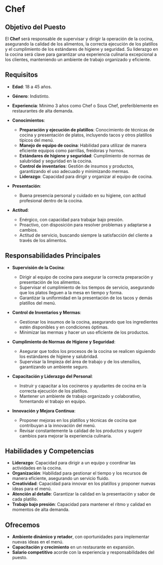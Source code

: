 # Chef

## Objetivo del Puesto
El **Chef** será responsable de supervisar y dirigir la operación de la cocina, asegurando la calidad de los alimentos, la correcta ejecución de los platillos y el cumplimiento de los estándares de higiene y seguridad. Su liderazgo en la cocina será clave para garantizar una experiencia culinaria excepcional a los clientes, manteniendo un ambiente de trabajo organizado y eficiente.

## Requisitos

- **Edad**: 18 a 45 años.
- **Género**: Indistinto.
- **Experiencia**: Mínimo 3 años como Chef o Sous Chef, preferiblemente en restaurantes de alta demanda.
- **Conocimientos**:
  - **Preparación y ejecución de platillos**: Conocimiento de técnicas de cocina y presentación de platos, incluyendo tacos y otros platillos típicos del menú.
  - **Manejo de equipo de cocina**: Habilidad para utilizar de manera eficiente equipos como parrillas, freidoras y hornos.
  - **Estándares de higiene y seguridad**: Cumplimiento de normas de salubridad y seguridad en la cocina.
  - **Control de inventarios**: Gestión de insumos y productos, garantizando el uso adecuado y minimizando mermas.
  - **Liderazgo**: Capacidad para dirigir y organizar al equipo de cocina.
  
- **Presentación**:
  - Buena presencia personal y cuidado en su higiene, con actitud profesional dentro de la cocina.
  
- **Actitud**:
  - Enérgico, con capacidad para trabajar bajo presión.
  - Proactivo, con disposición para resolver problemas y adaptarse a cambios.
  - Actitud de servicio, buscando siempre la satisfacción del cliente a través de los alimentos.

## Responsabilidades Principales

- **Supervisión de la Cocina**:
  - Dirigir al equipo de cocina para asegurar la correcta preparación y presentación de los alimentos.
  - Supervisar el cumplimiento de los tiempos de servicio, asegurando que los platos lleguen a la mesa en tiempo y forma.
  - Garantizar la uniformidad en la presentación de los tacos y demás platillos del menú.

- **Control de Inventarios y Mermas**:
  - Gestionar los insumos de la cocina, asegurando que los ingredientes estén disponibles y en condiciones óptimas.
  - Minimizar las mermas y hacer un uso eficiente de los productos.

- **Cumplimiento de Normas de Higiene y Seguridad**:
  - Asegurar que todos los procesos de la cocina se realicen siguiendo los estándares de higiene y salubridad.
  - Supervisar la limpieza del área de trabajo y de los utensilios, garantizando un ambiente seguro.

- **Capacitación y Liderazgo del Personal**:
  - Instruir y capacitar a los cocineros y ayudantes de cocina en la correcta ejecución de los platillos.
  - Mantener un ambiente de trabajo organizado y colaborativo, fomentando el trabajo en equipo.

- **Innovación y Mejora Continua**:
  - Proponer mejoras en los platillos y técnicas de cocina que contribuyan a la innovación del menú.
  - Revisar constantemente la calidad de los productos y sugerir cambios para mejorar la experiencia culinaria.

## Habilidades y Competencias

- **Liderazgo**: Capacidad para dirigir a un equipo y coordinar las actividades en la cocina.
- **Organización**: Habilidad para gestionar el tiempo y los recursos de manera eficiente, asegurando un servicio fluido.
- **Creatividad**: Capacidad para innovar en los platillos y proponer nuevas ideas para el menú.
- **Atención al detalle**: Garantizar la calidad en la presentación y sabor de cada platillo.
- **Trabajo bajo presión**: Capacidad para mantener el ritmo y calidad en momentos de alta demanda.

## Ofrecemos

- **Ambiente dinámico y retador**, con oportunidades para implementar nuevas ideas en el menú.
- **Capacitación y crecimiento** en un restaurante en expansión.
- **Salario competitivo** acorde con la experiencia y responsabilidades del puesto.

